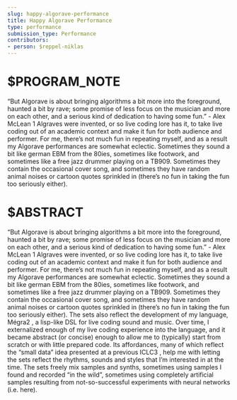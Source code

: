 ```yaml
---
slug: happy-algorave-performance
title: Happy Algorave Performance
type: performance
submission_type: Performance
contributors:
- person: $reppel-niklas
---
```


# $PROGRAM_NOTE

“But Algorave is about bringing algorithms a bit more into the foreground, haunted a bit by rave; some promise of less focus on the musician and more on each other, and a serious kind of dedication to having some fun.” - Alex McLean 1 Algraves were invented, or so live coding lore has it, to take live coding out of an academic context and make it fun for both audience and performer. For me, there’s not much fun in repeating myself, and as a result my Algorave performances are somewhat eclectic. Sometimes they sound a bit like german EBM from the 80ies, sometimes like footwork, and sometimes like a free jazz drummer playing on a TB909. Sometimes they contain the occasional cover song, and sometimes they have random animal noises or cartoon quotes sprinkled in (there’s no fun in taking the fun too seriously either).

# $ABSTRACT

“But Algorave is about bringing algorithms a bit more into the foreground, haunted a bit by rave; some promise of less focus on the musician and more on each other, and a serious kind of dedication to having some fun.” - Alex McLean 1 Algraves were invented, or so live coding lore has it, to take live coding out of an academic context and make it fun for both audience and performer. For me, there’s not much fun in repeating myself, and as a result my Algorave performances are somewhat eclectic. Sometimes they sound a bit like german EBM from the 80ies, sometimes like footwork, and sometimes like a free jazz drummer playing on a TB909. Sometimes they contain the occasional cover song, and sometimes they have random animal noises or cartoon quotes sprinkled in (there’s no fun in taking the fun too seriously either). The sets also reflect the development of my language, Mégra2 , a lisp-like DSL for live coding sound and music. Over time, I externalized enough of my live coding experience into the language, and it became abstract (or concise) enough to allow me to (typically) start from scratch or with little prepared code. Its affordances, many of which reflect the “small data” idea presented at a previous ICLC3 , help me with letting the sets reflect the rhythms, sounds and styles that I’m interested in at the time. The sets freely mix samples and synths, sometimes using samples I found and recorded “in the wild”, sometimes using completely artificial samples resulting from not-so-successful experiments with neural networks (i.e. here).